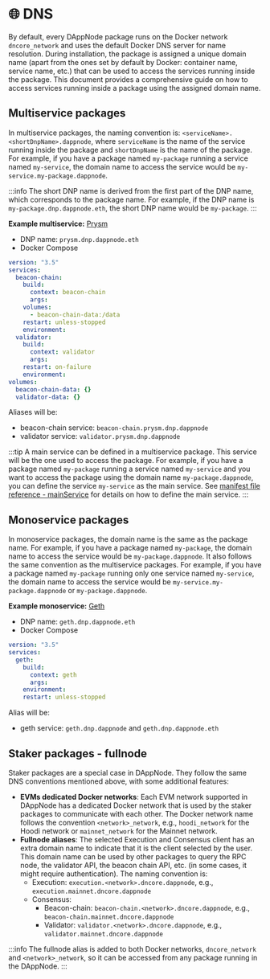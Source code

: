 # 🌐 DNS

By default, every DAppNode package runs on the Docker network `dncore_network` and uses the default Docker DNS server for name resolution. During installation, the package is assigned a unique domain name (apart from the ones set by default by Docker: container name, service name, etc.) that can be used to access the services running inside the package. This document provides a comprehensive guide on how to access services running inside a package using the assigned domain name.

## Multiservice packages

In multiservice packages, the naming convention is: `<serviceName>.<shortDnpName>.dappnode`, where `serviceName` is the name of the service running inside the package and `shortDnpName` is the name of the package. For example, if you have a package named `my-package` running a service named `my-service`, the domain name to access the service would be `my-service.my-package.dappnode`.

:::info
The short DNP name is derived from the first part of the DNP name, which corresponds to the package name. For example, if the DNP name is `my-package.dnp.dappnode.eth`, the short DNP name would be `my-package`.
:::

**Example multiservice:** [Prysm](https://github.com/dappnode/DAppNodePackage-prysm-generic)

- DNP name: `prysm.dnp.dappnode.eth`
- Docker Compose

```yaml
version: "3.5"
services:
  beacon-chain:
    build:
      context: beacon-chain
      args:
    volumes:
      - beacon-chain-data:/data
    restart: unless-stopped
    environment:
  validator:
    build:
      context: validator
      args:
    restart: on-failure
    environment:
volumes:
  beacon-chain-data: {}
  validator-data: {}
```

Aliases will be:

- beacon-chain service: `beacon-chain.prysm.dnp.dappnode`
- validator service: `validator.prysm.dnp.dappnode`

:::tip
A main service can be defined in a multiservice package. This service will be the one used to access the package. For example, if you have a package named `my-package` running a service named `my-service` and you want to access the package using the domain name `my-package.dappnode`, you can define the service `my-service` as the main service. See [manifest file reference - mainService](https://docs.dappnode.io/docs/dev/references/manifest#mainservice) for details on how to define the main service.
:::

## Monoservice packages

In monoservice packages, the domain name is the same as the package name. For example, if you have a package named `my-package`, the domain name to access the service would be `my-package.dappnode`. It also follows the same convention as the multiservice packages. For example, if you have a package named `my-package` running only one service named `my-service`, the domain name to access the service would be `my-service.my-package.dappnode` or `my-package.dappnode`.

**Example monoservice:** [Geth](https://github.com/dappnode/DAppNodePackage-geth-generic)

- DNP name: `geth.dnp.dappnode.eth`
- Docker Compose

```yaml
version: "3.5"
services:
  geth:
    build:
      context: geth
      args:
    environment:
    restart: unless-stopped
```

Alias will be:

- geth service: `geth.dnp.dappnode` and `geth.dnp.dappnode.eth`

## Staker packages - fullnode

Staker packages are a special case in DAppNode. They follow the same DNS conventions mentioned above, with some additional features:

- **EVMs dedicated Docker networks**: Each EVM network supported in DAppNode has a dedicated Docker network that is used by the staker packages to communicate with each other. The Docker network name follows the convention `<network>_network`, e.g., `hoodi_network` for the Hoodi network or `mainnet_network` for the Mainnet network.
- **Fullnode aliases**: The selected Execution and Consensus client has an extra domain name to indicate that it is the client selected by the user. This domain name can be used by other packages to query the RPC node, the validator API, the beacon chain API, etc. (in some cases, it might require authentication). The naming convention is:
  - Execution: `execution.<network>.dncore.dappnode`, e.g., `execution.mainnet.dncore.dappnode`
  - Consensus:
    - Beacon-chain: `beacon-chain.<network>.dncore.dappnode`, e.g., `beacon-chain.mainnet.dncore.dappnode`
    - Validator: `validator.<network>.dncore.dappnode`, e.g., `validator.mainnet.dncore.dappnode`

:::info
The fullnode alias is added to both Docker networks, `dncore_network` and `<network>_network`, so it can be accessed from any package running in the DAppNode.
:::
